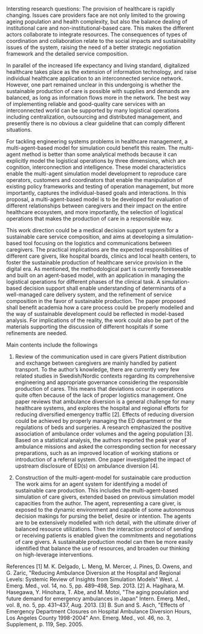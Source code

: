 Intersting research questions:
The provision of healthcare is rapidly changing. Issues care providers face are not only limited to the growing ageing population and health complexity, but also the balance dealing of institutional care and non-institutional-based care. This makes the different actors collaborate to integrate resources. The consequences of types of coordination and collaboration relate to the social impacts and sustainability issues of the system, raising the need of a better strategic negotiation framework and the detailed service composition.

In parallel of the increased life expectancy and living standard, digitalized healthcare takes place as the extension of information technology, and raise individual healthcare application to an interconnected service network. However, one part remained unclear in this undergoing is whether the sustainable production of care is possible with supplies and demands are balanced, as long as information flows more in the network. The best way of implementing reliable and good-quality care services with an interconnected world can be supported by many logistical operations including centralization, outsourcing and distributed management, and presently there is no obvious a clear guideline that can comply different situations. 

For tackling engineering systems problems in healthcare management, a multi-agent-based model for simulation could benefit this realm. The multi-agent method is better than some analytical methods because it can explicitly model the logistical operations by three dimensions, which are cognition, interconnection and intelligence. These model characteristics enable the multi-agent simulation model development to reproduce care operators, customers and coordinators that enable the manipulation of existing policy frameworks and testing of operation management, but more importantly, captures the individual-based goals and interactions. In this proposal, a multi-agent-based model is to be developed for evaluation of different relationships between caregivers and their impact on the entire healthcare ecosystem, and more importantly, the selection of logistical operations that makes the production of care in a responsible way.

This work direction could be a medical decision support system for a sustainable care service composition, and aims at developing a simulation-based tool focusing on the logistics and communications between caregivers. The practical implications are the expected responsibilities of different care givers, like hospital boards, clinics and local health centers, to foster the sustainable production of healthcare service provision in the digital era. As mentioned, the methodological part is currently foreseeable and built on an agent-based model, with an application in managing the logistical operations for different phases of the clinical task. A simulation-based decision support shall enable understanding of determinants of a well-managed care delivery system, and the refinement of service composition in the favor of sustainable production. The paper proposed shall benefit academia how a care process could be properly modelled and the way of sustainable development could be reflected in model-based analysis. For implications of the reality, the work could also be part of the materials supporting the discussion of different hospitals if some refinements are needed.

Main contents include the followings 
1. Review of the communication used in care givers
Patient distribution and exchange between caregivers are mainly handled by patient transport. To the author’s knowledge, there are currently very few related studies in Swedish/Nordic contexts regarding its comprehensive engineering and appropriate governance considering the responsible production of cares. This means that deviations occur in operations quite often because of the lack of proper logistics management. One paper reviews that  ambulance diversion is a general challenge for many healthcare systems, and explores the hospital and regional efforts for reducing diversified emergency traffic [2]. Effects of reducing diversion could be achieved by properly managing the ED department or the regulations of beds and surgeries. A research emphasized the positive association of ambulance order volumes and the ageing population [3]. Based on a statistical analysis, the authors reported the peak year of ambulance missions and asked the corresponding section for necessary preparations, such as an improved location of working stations or introduction of a referral system. One paper investigated the impact of upstream disclosure of ED(s) on ambulance diversion [4]. 

2.  Construction of the multi-agent-model for sustainable care production
The work aims for an agent system for identifying a model of sustainable care production. This includes the multi-agent-based simulation of care givers, extended based on previous simulation model capacities from the author. The agent, representing a care giver, is exposed to the dynamic environment and capable of some autonomous decision makings for pursing the belief, desire or intention. The agents are to be extensively modelled with rich detail, with the ultimate driver of balanced resource utilizations. Then the interaction protocol of sending or receiving patients is enabled given the commitments and negotiations of care givers. A sustainable production model can then be more easily identified that balance the use of resources, and broaden our thinking on high-leverage interventions.

References
[1]	M. K. Delgado, L. Meng, M. Mercer, J. Pines, D. Owens, and G. Zaric, "Reducing Ambulance Diversion at the Hospital and Regional Levels: Systemic Review of Insights from Simulation Models" West. J. Emerg. Med., vol. 14, no. 5, pp. 489–498, Sep. 2013.
[2]	A. Hagihara, M. Hasegawa, Y. Hinohara, T. Abe, and M. Motoi, "The aging population and future demand for emergency ambulances in Japan" Intern. Emerg. Med., vol. 8, no. 5, pp. 431–437, Aug. 2013.
[3]	B. Sun and S. Asch, "Effects of Emergency Department Closures on Hospital Ambulance Diversion Hours, Los Angeles County 1998-2004" Ann. Emerg. Med., vol. 46, no. 3, Supplement, p. 119, Sep. 2005.


